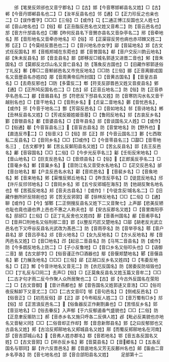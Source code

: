 <!-- { "loadSidebar": true } -->
　　邠【笔旻反郊邠也又音宁郡名】□【古】邯【今音寒邯郸县名又姓】□【古】郸【今音丹邯郸县名也二】□【汝羊反县名也】邻【通】□【正力珍反之也亲也二】□【误作耆字】□□□【三俗】□【或作】□【二通正博江反国也又人姓七】邖【音山地名也】□【俗】郗【正丑脂反邑名也又姓又音希二】防【音云邑名也】邡【音方什邡县名也】□鄼【昨何反县名下音賛亦县名又音杂亭名二】郉【音牵地名】邢【音形地名又音牵亦地名】卭【俗】邛【正渠容反劳也病也赤邛棘又姓二】鄍【正】□【今莫经反晋邑也二】□【音兴地名亦女字】郔【音延地名】邥【古文式任反国名】郱【音瓶郱城在东菀也】鄫【音曽国名】郩【音户交反川韵云地名】鄃【朱未反县名】邽【音圭县名】鄑【即移反□城名郭迻又进晋二音也】邾【音朱国名】邙【莫郎反北邙山名又音亡县名】防【落矦反古国也】□【旧藏作邪郭迻俗丁礼反】鄟【専□二音邾邺邑名又市兖反地名】□□防【三俗】郦【正音离郦戎国名又音歴县名亦姓四】郮【音周黄帝后所封国】□【音黄古国名】【音皇古县名】□【去奇反邪也】□防【多雷反二】郫【符支反邵晋邑又姓又音皮县名】鄋【通】□【正所鸠反国名也二】□【古】邱【正音丘地名二】防【俗】防【正音恭亭名邑名二】郿【音眉县名】邳【符悲反下邳县名又姓】防【音寒防沟水名又音干越别名也】□【音干地名】□【音刑乡名】【贞呈二音地名】鄾【音忧邑名】【或作】邘【今音于地名二】酆【芳容反邑名】□【音如地名】邿【音诗地名】郴【丑林反县名又姓】□【芳戎反姫姓姫音基】□【鲁囘反地名】郂【古哀反乡名】鄞【音银县名】鄱【音婆县名】□【音年县名】郯【音谈国名又人姓】□【或作】□【俗通】鄳【今音盲县名三】【音盲古县名】防【音堂地名】防【野外也】【直连反市二】□【俗音义】□【俗】郧【正】郧【今音云国名三】郪【七西取私二反县名】□【音同乡名】□□【□或作】□【今音零县名三】□酃□【音零地名三】【古文都字】鄡【苦幺反鄡阳县名又姓】□【苦幺反县名】邼【去王反邑名】鄘【音容国名】□□【二俗】□【今步光反亭名三】酁【壬衔反宋地名】□【音山地名】□【巨支反邑名】□【音烦县名】□【俗】【正郎奚反亭名二】□【音毫乡名】鄛【音巢乡名】【音防江名又音受水名地名】□【疋交反邑名】邰【音台地名】酅【户圭反邑名水名】酄【音欢邑名】【音裴乡名】□【音矦地名】郲【音来地名】鄈【渠惟反鄈丘地名】□【昨含反亭名】□【徒昆反地名】邤【许斤反邤邻地名】□【音囘乡名】郳【五兮反郳城在海东】防【他胡反聚名地名也】郀【苦孤反地名】邞【音夫古县名】【或作】【今徒含反城名名二】□【旧藏作删所奸反除削也】郛【苦无反郛郭】鄩【徐林反地名】□□【二俗】□【通】聊【或作】□【今】邹鄹【二正侧搜反县名又姓下二又音聚七】上声鄙【悲美反陋也耻也竟也邉也界上邑也不惠之人称夫也】邬【安古反郡名又姓】□【音里南阳亭名】邸邱□【三俗】□【正丁礼反舍也又姓四】鄯【音善州国名】郙【音甫亭名】□【音井□刑地名又俗刑郍二音】郢【以整反巧匠又楚地名】□鄗【胡老反光武立邑名也下又呼谷反县名光武改为髙邑二】防【音雨亭名】防【音举亭名】鄠【音户县名】郘【音吕亭名】邩【音火地名】□【女九反地名】□【方乆反地名】邴【音丙邑名又姓】□【音□地名】邔【起忌二音县名】防【马骂二音县名】防【或作】防【今多朗反地名上防二】□【子小反鲁地】□【音口乡名又俗叩头也】□【语御二音】郶【古文部字】□【俗音谨正作□酒器也】鄢【音偃郑楚地名】郾【音偃县名】鄻【力展及地名】□□□【三俗】郈【正胡口反乡名又姓四】□【韦委反地名】□【正】鄦【今音许地名又音无二】防【衣厄反国名】防【居委反防垣毁也】□□【丁礼反与□同二】去声□【俗】□【正莫矦反县名又姓玉篇又音牟二】□□【二古才句才雨二反今作聚人众所居聚也二】□【古】郐【今古外反国名在荥阳二】□【古文音御】【音计燕都也】郜【音告国名又姓郭迻又音浩】□□【俗司夜反斛卸下又音尤二】□□【二古文音印】邭【音句邑名】□【侧戒反邑名】□【俗音正】□【初亮反俗】邵【正】邵【今布昭反人姓二】□【音万蜀有□乡】邟【俗】邟【正苦浪反邑名二】【俗鱼器反正作劓割鼻也】□【苦怪反乡名】郖【音豆地名】□【俗去眷反】入声郁【于六反郁遏香气盛貌也】□□【二俗】防【正息聿反赈防三】郝【音赤乡名又施只呼各二反俱人姓】邲【毗必反美貌也亦地名又音秘义同】□□【二俗音却正作却】鄎【音息新鄎县名】郅【之曰反郁郅也又古县名又姓】郏【古洽反郏鄏地名又郏城县名又姓】鄏【而蜀反郏鄏地名在河南】郆【音吉郆城山名】【音弗人姓亦郡名】鄀【音若地名】鄂【音五各反国名又姓】□【古文音郭】□【祥亦反乡名】鄚【音莫县名】□【音郷名】□【五各反国名与鄂同】鄐【许六反晋邑名】鄜【音底地名又芳无反鄜州名也】邮【笛由二音乡名亭各】防【音七地名也】郃【音合郃阳县名又姓】
　　足部第十二

